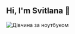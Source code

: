 ## Hi, I'm Svitlana 👋

![Дівчина за ноутбуком](https://raw.githubusercontent.com/Твій_Нік/Репозиторій/main/girl-laptop.gif)



